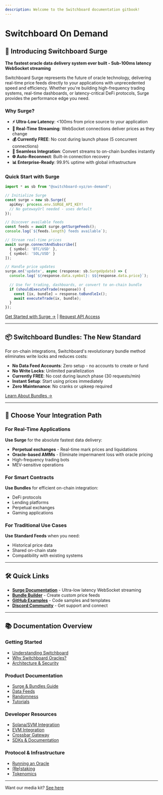 ```yaml
---
description: Welcome to the Switchboard documentation gitbook!
---
```


# Switchboard On Demand

## 🌊 Introducing Switchboard Surge

**The fastest oracle data delivery system ever built - Sub-100ms latency WebSocket streaming**

Switchboard Surge represents the future of oracle technology, delivering real-time price feeds directly to your applications with unprecedented speed and efficiency. Whether you're building high-frequency trading systems, real-time dashboards, or latency-critical DeFi protocols, Surge provides the performance edge you need.

### Why Surge?

* **⚡ Ultra-Low Latency**: <100ms from price source to your application
* **🔄 Real-Time Streaming**: WebSocket connections deliver prices as they change
* **💰 Currently FREE**: No cost during launch phase (5 concurrent connections)
* **🔗 Seamless Integration**: Convert streams to on-chain bundles instantly
* **🌐 Auto-Reconnect**: Built-in connection recovery
* **📊 Enterprise-Ready**: 99.9% uptime with global infrastructure

### Quick Start with Surge

```typescript
import * as sb from "@switchboard-xyz/on-demand";

// Initialize Surge
const surge = new sb.Surge({
  apiKey: process.env.SURGE_API_KEY!
  // No gatewayUrl needed - uses default
});

// Discover available feeds
const feeds = await surge.getSurgeFeeds();
console.log(`${feeds.length} feeds available`);

// Stream real-time prices
await surge.connectAndSubscribe([
  { symbol: 'BTC/USD' },
  { symbol: 'SOL/USD' }
]);

// Handle price updates
surge.on('update', async (response: sb.SurgeUpdate) => {
  console.log(`${response.data.symbol}: $${response.data.price}`);
  
  // Use for trading, dashboards, or convert to on-chain bundle
  if (shouldExecuteTrade(response)) {
    const [ix, bundle] = response.toBundleIx();
    await executeTrade(ix, bundle);
  }
});
```

[Get Started with Surge →](product-documentation/data-feeds/solana-svm/bundles-and-surge.md#-switchboard-surge-ultra-low-latency-streaming) | [Request API Access](https://tinyurl.com/yqubsr8e)

***

## 📦 Switchboard Bundles: The New Standard

For on-chain integrations, Switchboard's revolutionary bundle method eliminates write locks and reduces costs:

* **No Data Feed Accounts**: Zero setup - no accounts to create or fund
* **No Write Locks**: Unlimited parallelization
* **Currently FREE**: No cost during launch phase (30 requests/min)
* **Instant Setup**: Start using prices immediately
* **Zero Maintenance**: No cranks or upkeep required

[Learn About Bundles →](product-documentation/data-feeds/solana-svm/bundles-and-surge.md#-bundle-method-the-new-standard)

***

## 🚀 Choose Your Integration Path

### For Real-Time Applications

**Use Surge** for the absolute fastest data delivery:

* **Perpetual exchanges** - Real-time mark prices and liquidations
* **Oracle-based AMMs** - Eliminate impermanent loss with oracle pricing
* High-frequency trading bots
* MEV-sensitive operations

### For Smart Contracts

**Use Bundles** for efficient on-chain integration:

* DeFi protocols
* Lending platforms
* Perpetual exchanges
* Gaming applications

### For Traditional Use Cases

**Use Standard Feeds** when you need:

* Historical price data
* Shared on-chain state
* Compatibility with existing systems

***

## 🛠️ Quick Links

* [**Surge Documentation**](product-documentation/data-feeds/solana-svm/bundles-and-surge.md#-switchboard-surge-ultra-low-latency-streaming) - Ultra-low latency WebSocket streaming
* [**Bundle Builder**](https://beta.ondemand.switchboard.xyz/bundle-builder) - Create custom price feeds
* [**GitHub Examples**](https://github.com/switchboard-xyz/sb-on-demand-examples) - Code samples and templates
* [**Discord Community**](https://discord.gg/switchboard) - Get support and connect

***

## 📚 Documentation Overview

### Getting Started

* [Understanding Switchboard](understanding-switchboard/introduction/)
* [Why Switchboard Oracles?](understanding-switchboard/introduction/why-switchboard-oracles.md)
* [Architecture & Security](understanding-switchboard/introduction/switchboards-architecture-tech-stack-and-security/)

### Product Documentation

* [Surge & Bundles Guide](product-documentation/data-feeds/solana-svm/bundles-and-surge.md)
* [Data Feeds](product-documentation/data-feeds/)
* [Randomness](product-documentation/randomness/)
* [Tutorials](product-documentation/tutorials.md)

### Developer Resources

* [Solana/SVM Integration](product-documentation/data-feeds/solana-svm/)
* [EVM Integration](product-documentation/data-feeds/evm/)
* [Crossbar Gateway](tooling-and-resources/crossbar/)
* [SDKs & Documentation](tooling-and-resources/technical-resources-and-documentation/)

### Protocol & Infrastructure

* [Running an Oracle](switchboard-protocol/running-a-switchboard-oracle/)
* [(Re)staking](switchboard-protocol/re-staking/)
* [Tokenomics](group-1/tokenomics.md)

***

Want our media kit? [See here](https://swbmediakit.notion.site/SWB-MEDIAKIT-1675c392253e40ff9154abc289627202)
